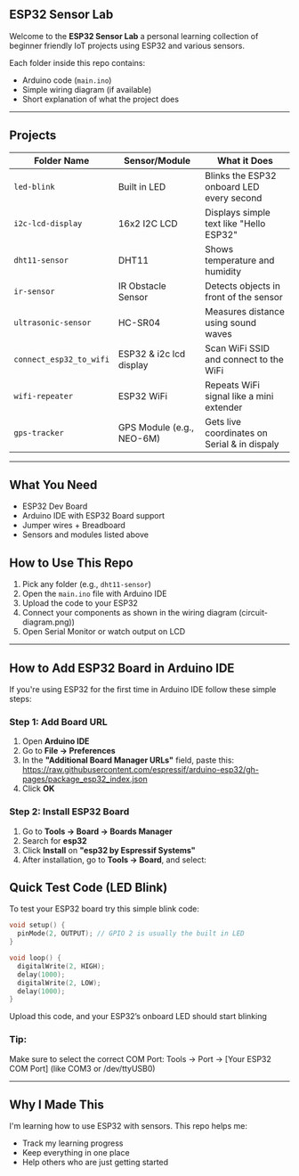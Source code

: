 ## ESP32 Sensor Lab 

Welcome to the **ESP32 Sensor Lab** a personal learning collection of beginner friendly IoT projects using ESP32 and various sensors.

Each folder inside this repo contains:
- Arduino code (`main.ino`)
- Simple wiring diagram (if available)
- Short explanation of what the project does

---

##  Projects

| Folder Name            | Sensor/Module             | What it Does                                |
|------------------------|---------------------------|---------------------------------------------|
| `led-blink`            | Built in LED              | Blinks the ESP32 onboard LED every second   |
| `i2c-lcd-display`      | 16x2 I2C LCD              | Displays simple text like "Hello ESP32"     |
| `dht11-sensor`         | DHT11                     | Shows temperature and humidity              |
| `ir-sensor`            | IR Obstacle Sensor        | Detects objects in front of the sensor      |
| `ultrasonic-sensor`    | HC-SR04                   | Measures distance using sound waves         |
| `connect_esp32_to_wifi`| ESP32 & i2c lcd display   | Scan WiFi SSID and connect to the WiFi      |
| `wifi-repeater`        | ESP32 WiFi                | Repeats WiFi signal like a mini extender    |
| `gps-tracker`          | GPS Module (e.g., NEO-6M) | Gets live coordinates on Serial & in dispaly|


---

## What You Need

- ESP32 Dev Board  
- Arduino IDE with ESP32 Board support  
- Jumper wires + Breadboard  
- Sensors and modules listed above



## How to Use This Repo

1. Pick any folder (e.g., `dht11-sensor`)
2. Open the `main.ino` file with Arduino IDE
3. Upload the code to your ESP32
4. Connect your components as shown in the wiring diagram (circuit-diagram.png))
5. Open Serial Monitor or watch output on LCD

---

##  How to Add ESP32 Board in Arduino IDE

If you're using ESP32 for the first time in Arduino IDE follow these simple steps:

### Step 1: Add Board URL

1. Open **Arduino IDE**
2. Go to **File → Preferences**
3. In the **"Additional Board Manager URLs"** field, paste this:
https://raw.githubusercontent.com/espressif/arduino-esp32/gh-pages/package_esp32_index.json
4. Click **OK**


### Step 2: Install ESP32 Board

1. Go to **Tools → Board → Boards Manager**
2. Search for **esp32**
3. Click **Install** on **"esp32 by Espressif Systems"**
4. After installation, go to **Tools → Board**, and select:


## Quick Test Code (LED Blink)

To test your ESP32 board try this simple blink code:

```cpp
void setup() {
  pinMode(2, OUTPUT); // GPIO 2 is usually the built in LED
}

void loop() {
  digitalWrite(2, HIGH);
  delay(1000);
  digitalWrite(2, LOW);
  delay(1000);
}
```
Upload this code, and your ESP32’s onboard LED should start blinking

### Tip:
Make sure to select the correct COM Port:
Tools → Port → [Your ESP32 COM Port] (like COM3 or /dev/ttyUSB0)

---

## Why I Made This
I'm learning how to use ESP32 with sensors. This repo helps me:
- Track my learning progress
- Keep everything in one place
- Help others who are just getting started








